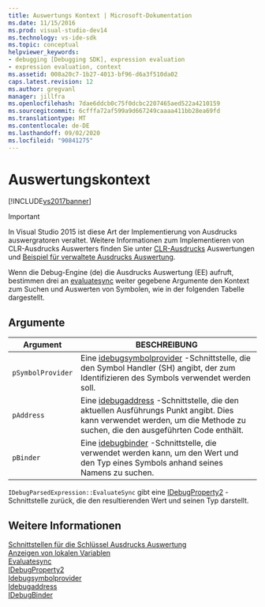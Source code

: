 ```yaml
---
title: Auswertungs Kontext | Microsoft-Dokumentation
ms.date: 11/15/2016
ms.prod: visual-studio-dev14
ms.technology: vs-ide-sdk
ms.topic: conceptual
helpviewer_keywords:
- debugging [Debugging SDK], expression evaluation
- expression evaluation, context
ms.assetid: 008a20c7-1b27-4013-bf96-d6a3f510da02
caps.latest.revision: 12
ms.author: gregvanl
manager: jillfra
ms.openlocfilehash: 7dae6ddcb0c75f0dcbc2207465aed522a4210159
ms.sourcegitcommit: 6cfffa72af599a9d667249caaaa411bb28ea69fd
ms.translationtype: MT
ms.contentlocale: de-DE
ms.lasthandoff: 09/02/2020
ms.locfileid: "90841275"
---
```

# <a name="evaluation-context"></a>Auswertungskontext
[!INCLUDE[vs2017banner](../../includes/vs2017banner.md)]

> [!IMPORTANT]
> In Visual Studio 2015 ist diese Art der Implementierung von Ausdrucks auswergratoren veraltet. Weitere Informationen zum Implementieren von CLR-Ausdrucks Auswerters finden Sie unter [CLR-Ausdrucks](https://github.com/Microsoft/ConcordExtensibilitySamples/wiki/CLR-Expression-Evaluators) Auswertungen und [Beispiel für verwaltete Ausdrucks Auswertung](https://github.com/Microsoft/ConcordExtensibilitySamples/wiki/Managed-Expression-Evaluator-Sample).  
  
 Wenn die Debug-Engine (de) die Ausdrucks Auswertung (EE) aufruft, bestimmen drei an [evaluatesync](../../extensibility/debugger/reference/idebugparsedexpression-evaluatesync.md) weiter gegebene Argumente den Kontext zum Suchen und Auswerten von Symbolen, wie in der folgenden Tabelle dargestellt.  
  
## <a name="arguments"></a>Argumente  
  
|Argument|BESCHREIBUNG|  
|--------------|-----------------|  
|`pSymbolProvider`|Eine [idebugsymbolprovider](../../extensibility/debugger/reference/idebugsymbolprovider.md) -Schnittstelle, die den Symbol Handler (SH) angibt, der zum Identifizieren des Symbols verwendet werden soll.|  
|`pAddress`|Eine [idebugaddress](../../extensibility/debugger/reference/idebugaddress.md) -Schnittstelle, die den aktuellen Ausführungs Punkt angibt. Dies kann verwendet werden, um die Methode zu suchen, die den ausgeführten Code enthält.|  
|`pBinder`|Eine [idebugbinder](../../extensibility/debugger/reference/idebugbinder.md) -Schnittstelle, die verwendet werden kann, um den Wert und den Typ eines Symbols anhand seines Namens zu suchen.|  
  
 `IDebugParsedExpression::EvaluateSync` gibt eine [IDebugProperty2](../../extensibility/debugger/reference/idebugproperty2.md) -Schnittstelle zurück, die den resultierenden Wert und seinen Typ darstellt.  
  
## <a name="see-also"></a>Weitere Informationen  
 [Schnittstellen für die Schlüssel Ausdrucks Auswertung](../../extensibility/debugger/key-expression-evaluator-interfaces.md)   
 [Anzeigen von lokalen Variablen](../../extensibility/debugger/displaying-locals.md)   
 [Evaluatesync](../../extensibility/debugger/reference/idebugparsedexpression-evaluatesync.md)   
 [IDebugProperty2](../../extensibility/debugger/reference/idebugproperty2.md)   
 [Idebugsymbolprovider](../../extensibility/debugger/reference/idebugsymbolprovider.md)   
 [Idebugaddress](../../extensibility/debugger/reference/idebugaddress.md)   
 [IDebugBinder](../../extensibility/debugger/reference/idebugbinder.md)
